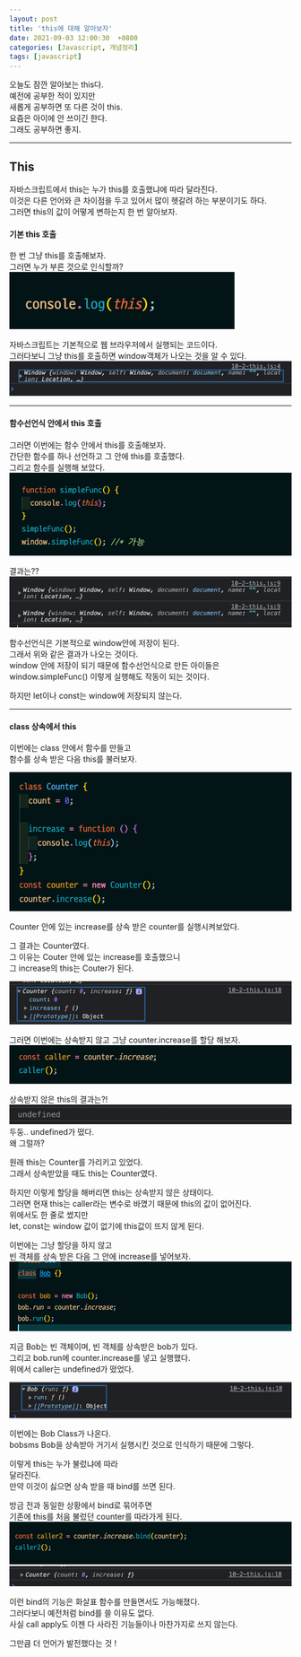 ```yaml
---
layout: post
title: 'this에 대해 알아보자'
date: 2021-09-03 12:00:30  +0800
categories: [Javascript, 개념정리]
tags: [javascript]
---
```


오늘도 잠깐 알아보는 this다.  
예전에 공부한 적이 있지만  
새롭게 공부하면 또 다른 것이 this.  
요즘은 아이에 안 쓰이긴 한다.  
그래도 공부하면 좋지.  

---

## **This**  

자바스크립트에서 this는 누가 this를 호출했냐에 따라 달라진다.  
이것은 다른 언어와 큰 차이점을 두고 있어서 많이 헷갈려 하는 부분이기도 하다.  
그러면 this의 값이 어떻게 변하는지 한 번 알아보자.  

#### **기본 this 호출**  


한 번 그냥 this를 호출해보자.  
그러면 누가 부른 것으로 인식할까?  
![image](/assets/img/sample/this1.png)  

자바스크립트는 기본적으로 웹 브라우저에서 실행되는 코드이다.  
그러다보니 그냥 this를 호출하면 window객체가 나오는 것을 알 수 있다.  
![image](/assets/img/sample/this2.png)  

---

#### **함수선언식 안에서 this 호출**
그러면 이번에는 함수 안에서 this를 호출해보자.  
간단한 함수를 하나 선언하고 그 안에 this를 호출했다.  
그리고 함수를 실행해 보았다.  
![image](/assets/img/sample/this3.png)  

결과는??  
![image](/assets/img/sample/this4.png)  

함수선언식은 기본적으로 window안에 저장이 된다.  
그래서 위와 같은 결과가 나오는 것이다.  
window 안에 저장이 되기 때문에 함수선언식으로 만든 아이들은  
window.simpleFunc() 이렇게 실행해도 작동이 되는 것이다.  

하지만 let이나 const는 window에 저장되지 않는다.  

---

#### **class 상속에서 this**  

이번에는 class 안에서 함수를 만들고  
함수를 상속 받은 다음 this를 불러보자.  

![image](/assets/img/sample/this5.png)  

Counter 안에 있는 increase를 상속 받은 counter를 실행시켜보았다.  

그 결과는 Counter였다.  
그 이유는 Couter 안에 있는 increase를 호출했으니  
그 increase의 this는 Couter가 된다.  

![image](/assets/img/sample/this6.png)  

그러면 이번에는 상속받지 않고 그냥 counter.increase를 할당 해보자.  
![image](/assets/img/sample/this7.png)  

상속받지 않은 this의 결과는?!
![image](/assets/img/sample/this8.png)  
두둥.. undefined가 떴다.  
왜 그럴까?  

원래 this는 Counter를 가리키고 있었다.  
그래서 상속받았을 때도 this는 Counter였다.  

하지만 이렇게 할당을 해버리면 this는 상속받지 않은 상태이다.  
그러면 현재 this는 caller라는 변수로 바꼈기 때문에 this의 값이 없어진다.  
위에서도 한 줄로 썼지만  
let, const는 window 값이 없기에 this값이 뜨지 않게 된다.  

이번에는 그냥 할당을 하지 않고  
빈 객체를 상속 받은 다음 그 안에 increase를 넣어보자.  
![image](/assets/img/sample/this9.png)  

지금 Bob는 빈 객체이며, 빈 객체를 상속받은 bob가 있다.  
그리고 bob.run에 counter.increase를 넣고 실행했다.  
위에서 caller는 undefined가 떴었다.  

![image](/assets/img/sample/this10.png)  


이번에는 Bob Class가 나온다.  
bobsms Bob을 상속받아 거기서 실행시킨 것으로 인식하기 때문에 그렇다.  

이렇게 this는 누가 불렀냐에 따라  
달라진다.  
만약 이것이 싫으면 상속 받을 때 bind를 쓰면 된다.  

방금 전과 동일한 상황에서 bind로 묶어주면  
기존에 this를 처음 불렀던 counter를 따라가게 된다.  
![image](/assets/img/sample/this11.png)  
![image](/assets/img/sample/this12.png)  

이런 bind의 기능은 화살표 함수를 만들면서도 가능해졌다.  
그러다보니 예전처럼 bind를 쓸 이유도 없다.  
사실 call apply도 이젠 다 사라진 기능들이나 마찬가지로 쓰지 않는다.  

그만큼 더 언어가 발전했다는 것 !  




